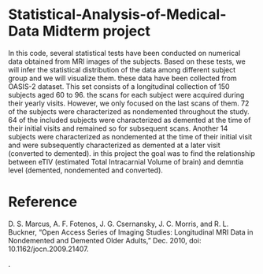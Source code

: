 # Statistical-Analysis-of-Medical-Data Midterm project 
In this code, several statistical tests have been conducted on numerical data obtained from MRI images of the subjects. Based on these tests, we will infer the statistical distribution of the data among different subject group and we will visualize them. these data have been collected from OASIS-2 dataset. This set consists of a longitudinal collection of 150 subjects aged 60 to 96. the scans for each subject were acquired during their yearly visits. However, we only focused on the last scans of them. 72 of the subjects were characterized as nondemented throughout the study. 64 of the included subjects were characterized as demented at the time of their initial visits and remained so for subsequent scans. Another 14 subjects were characterized as nondemented at the time of their initial visit and were subsequently characterized as demented at a later visit (converted to demented).
in this project the goal was to find the relationship between eTIV (estimated Total Intracarnial Volume of brain) and demntia level (demented, nondemented and converted).
# Reference
D. S. Marcus, A. F. Fotenos, J. G. Csernansky, J. C. Morris, and R. L. Buckner, “Open Access Series of Imaging Studies: Longitudinal MRI Data in Nondemented and Demented Older Adults,” Dec. 2010, doi: 10.1162/jocn.2009.21407.


.
